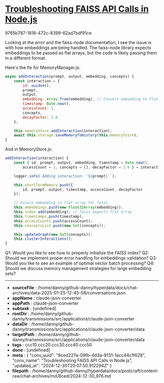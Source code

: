 # [Troubleshooting FAISS API Calls in Node.js](https://claude.ai/chat/8ced227a-09fb-4d3a-9131-1acc44c1f628)

9765b787-1816-472c-8399-62ad7bdf91ce

 Looking at the error and the faiss-node documentation, I see the issue is with how embeddings are being handled. The faiss-node library expects embeddings to be passed as flat arrays, but the code is likely passing them in a different format.

Here's the fix for MemoryManager.js:

```javascript
async addInteraction(prompt, output, embedding, concepts) {
    const interaction = {
        id: uuidv4(),
        prompt,
        output,
        embedding: Array.from(embedding), // Convert embedding to flat array
        timestamp: Date.now(),
        accessCount: 1,
        concepts,
        decayFactor: 1.0
    };

    this.memoryStore.addInteraction(interaction);
    await this.storage.saveMemoryToHistory(this.memoryStore);
}
```

And in MemoryStore.js:

```javascript
addInteraction(interaction) {
    const { id, prompt, output, embedding, timestamp = Date.now(),
        accessCount = 1, concepts = [], decayFactor = 1.0 } = interaction;

    logger.info(`Adding interaction: '${prompt}'`);

    this.shortTermMemory.push({
        id, prompt, output, timestamp, accessCount, decayFactor
    });

    // Ensure embedding is flat array for faiss
    this.embeddings.push(new Float32Array(embedding));
    this.index.add(embedding); // faiss expects flat array
    this.timestamps.push(timestamp);
    this.accessCounts.push(accessCount);
    this.conceptsList.push(new Set(concepts));

    this.updateGraph(new Set(concepts));
    this.clusterInteractions();
}
```

Q1: Would you like to see how to properly initialize the FAISS index?
Q2: Should we implement proper error handling for embeddings validation?
Q3: Would you like to see an example of optimal vector batch processing?
Q4: Should we discuss memory management strategies for large embedding sets?

---

* **sourceFile** : /home/danny/github-danny/hyperdata/docs/chat-archives/data-2025-01-25-12-45-58/conversations.json
* **appName** : claude-json-converter
* **appPath** : claude-json-converter
* **subtask** : [undefined]
* **rootDir** : /home/danny/github-danny/transmissions/src/applications/claude-json-converter
* **dataDir** : /home/danny/github-danny/transmissions/src/applications/claude-json-converter/data
* **targetPath** : /home/danny/github-danny/transmissions/src/applications/claude-json-converter/data
* **tags** : ccc10.ccc20.ccc30.ccc40.ccc50
* **done** : [undefined]
* **meta** : {
  "conv_uuid": "8ced227a-09fb-4d3a-9131-1acc44c1f628",
  "conv_name": "Troubleshooting FAISS API Calls in Node.js",
  "updated_at": "2024-12-30T20:07:50.912294Z"
}
* **filepath** : /home/danny/github-danny/hyperdata/docs/postcraft/content-raw/chat-archives/md/8ced/2024-12-30_976.md
